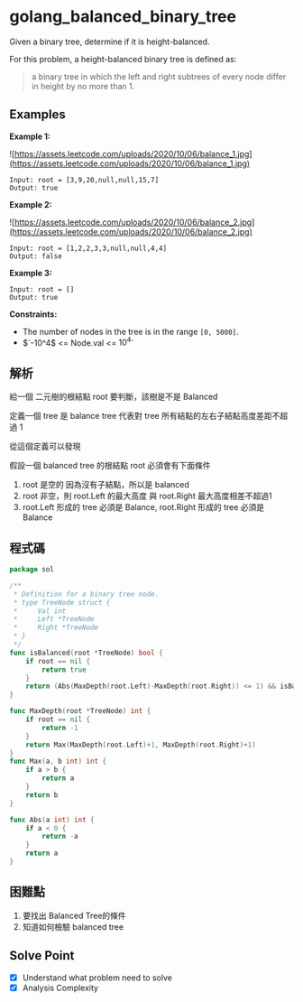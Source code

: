# golang_balanced_binary_tree

Given a binary tree, determine if it is height-balanced.

For this problem, a height-balanced binary tree is defined as:

> a binary tree in which the left and right subtrees of every node differ in height by no more than 1.
> 

## Examples

**Example 1:**

![https://assets.leetcode.com/uploads/2020/10/06/balance_1.jpg](https://assets.leetcode.com/uploads/2020/10/06/balance_1.jpg)

```
Input: root = [3,9,20,null,null,15,7]
Output: true

```

**Example 2:**

![https://assets.leetcode.com/uploads/2020/10/06/balance_2.jpg](https://assets.leetcode.com/uploads/2020/10/06/balance_2.jpg)

```
Input: root = [1,2,2,3,3,null,null,4,4]
Output: false

```

**Example 3:**

```
Input: root = []
Output: true

```

**Constraints:**

- The number of nodes in the tree is in the range `[0, 5000]`.
- $`-10^4$ <= Node.val <= $10^4$`

## 解析

給一個 二元樹的根結點 root 要判斷，該樹是不是 Balanced

定義一個 tree 是 balance tree 代表對 tree 所有結點的左右子結點高度差距不超過 1

從這個定義可以發現

假設一個 balanced tree 的根結點 root 必須會有下面條件

1. root 是空的 因為沒有子結點，所以是 balanced
2. root 非空，則 root.Left 的最大高度 與 root.Right 最大高度相差不超過1
3. root.Left 形成的 tree 必須是 Balance, root.Right 形成的 tree 必須是 Balance

## 程式碼

```go
package sol

/**
 * Definition for a binary tree node.
 * type TreeNode struct {
 *     Val int
 *     Left *TreeNode
 *     Right *TreeNode
 * }
 */
func isBalanced(root *TreeNode) bool {
	if root == nil {
		return true
	}
	return (Abs(MaxDepth(root.Left)-MaxDepth(root.Right)) <= 1) && isBalanced(root.Left) && isBalanced(root.Right)
}

func MaxDepth(root *TreeNode) int {
	if root == nil {
		return -1
	}
	return Max(MaxDepth(root.Left)+1, MaxDepth(root.Right)+1)
}
func Max(a, b int) int {
	if a > b {
		return a
	}
	return b
}

func Abs(a int) int {
	if a < 0 {
		return -a
	}
	return a
}
```
## 困難點

1. 要找出 Balanced Tree的條件
2. 知道如何檢驗 balanced tree

## Solve Point

- [x]  Understand what problem need to solve
- [x]  Analysis Complexity